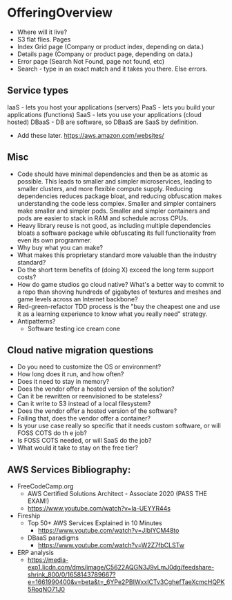 # OfferingOverview
- Where will it live?
- S3 flat flies. 
Pages
- Index Grid page (Company or product index, depending on data.)
- Details page (Company or product page, depending on data.)
- Error page (Search Not Found, page not found, etc)
- Search - type in an exact match and it takes you there. Else errors.

## Service types
IaaS - lets you host your applications (servers)
PaaS - lets you build your applications (functions)
SaaS - lets you use your applications (cloud hosted)
DBaaS - DB are software, so DBaaS are SaaS by definition.

- Add these later. https://aws.amazon.com/websites/
## Misc 
- Code should have minimal dependencies and then be as atomic as possible. This leads to smaller and simpler microservices, leading to smaller clusters, and more flexible compute supply. Reducing dependencies reduces package bloat, and reducing obfuscation makes understanding the code less complex. Smaller and simpler containers make smaller and simpler pods. Smaller and simpler containers and pods are easier to stack in RAM and schedule across CPUs. 
- Heavy library reuse is not good, as including multiple dependencies bloats a software package while obfuscating its full functionality from even its own programmer. 
- Why buy what you can make?
- What makes this proprietary standard more valuable than the industry standard? 
- Do the short term benefits of (doing X) exceed the long term support costs?
- How do game studios go cloud native? What's a better way to commit to a repo than shoving hundreds of gigabytes of textures and meshes and game levels across an Internet backbone?
- Red-green-refactor TDD process is the "buy the cheapest one and use it as a learning experience to know what you really need" strategy.
- Antipatterns? 
	- Software testing ice cream cone

## Cloud native migration questions
- Do you need to customize the OS or environment?
- How long does it run, and how often? 
- Does it need to stay in memory?
- Does the vendor offer a hosted version of the solution?  
- Can it be rewritten or reenvisioned to be stateless?
- Can it write to S3 instead of a local filesystem?
- Does the vendor offer a hosted version of the software?
- Failing that, does the vendor offer a container?
- Is your use case really so specific that it needs custom software, or will FOSS COTS do th e job? 
- Is FOSS COTS needed, or will SaaS do the job?
- What would it take to stay on the free tier?


## AWS Services Bibliography:
- FreeCodeCamp.org
	- AWS Certified Solutions Architect - Associate 2020 (PASS THE EXAM!)
	- https://www.youtube.com/watch?v=Ia-UEYYR44s
- Fireship
	- Top 50+ AWS Services Explained in 10 Minutes
		- https://www.youtube.com/watch?v=JIbIYCM48to 
	- DBaaS paradigms 
		- https://www.youtube.com/watch?v=W2Z7fbCLSTw
- ERP analysis
	- https://media-exp1.licdn.com/dms/image/C5622AQGN3J9vLmJ0dg/feedshare-shrink_800/0/1658143789667?e=1661990400&v=beta&t=_6YPe2PBIWxxICTv3CghefTaeXcmcHQPK5RoqNO71J0